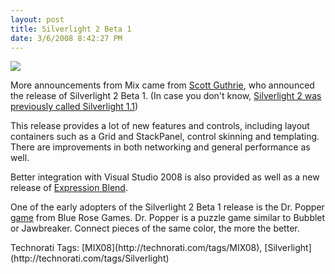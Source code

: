 ```yaml
---
layout: post
title: Silverlight 2 Beta 1
date: 3/6/2008 8:42:27 PM
---
```


[![](http://silverlight.net/Themes/silverlight/images/logo.jpg)](http://silverlight.net/GetStarted/#betajump)

More announcements from Mix came from [Scott Guthrie](http://weblogs.asp.net/scottgu/), who announced the release of Silverlight 2 Beta 1. (In case you don't know, [Silverlight 2 was previously called Silverlight 1.1](http://geekswithblogs.net/sdorman/archive/2007/11/30/silverlight-2.0.aspx)) 

This release provides a lot of new features and controls, including layout containers such as a Grid and StackPanel, control skinning and templating. There are improvements in both networking and general performance as well. 

Better integration with Visual Studio 2008 is also provided as well as a new release of [Expression Blend](http://www.microsoft.com/expression/products/download.aspx?key=blend2dot5). 

One of the early adopters of the Silverlight 2 Beta 1 release is the Dr. Popper [game](http://www.bluerosegames.com/brg/games.aspx) from Blue Rose Games. Dr. Popper is a puzzle game similar to Bubblet or Jawbreaker. Connect pieces of the same color, the more the better. 
 <div style="padding-right: 0px; padding-left: 0px; padding-bottom: 0px; margin: 0px; padding-top: 0px; display: inline" id="scid:0767317B-992E-4b12-91E0-4F059A8CECA8:dca69e69-eccc-4308-a5fb-3b741574fdf9" class="wlWriterSmartContent">Technorati Tags: [MIX08](http://technorati.com/tags/MIX08), [Silverlight](http://technorati.com/tags/Silverlight)</div>
